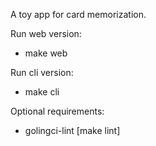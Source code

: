 A toy app for card memorization.


Run web version:
- make web

Run cli version:
- make cli


Optional requirements:
- golingci-lint [make lint]